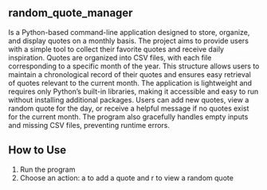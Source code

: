 ## random_quote_manager
Is a Python-based command-line application designed to store, organize, and display quotes on a monthly basis.
The project aims to provide users with a simple tool to collect their favorite quotes and receive daily inspiration.
Quotes are organized into CSV files, with each file corresponding to a specific month of the year.
This structure allows users to maintain a chronological record of their quotes and ensures easy retrieval of quotes relevant to the current month.
The application is lightweight and requires only Python’s built-in libraries, making it accessible and easy to run without installing additional packages.
Users can add new quotes, view a random quote for the day, or receive a helpful message if no quotes exist for the current month. The program also gracefully handles empty inputs and missing CSV files, preventing runtime errors. 

## How to Use
1. Run the program
2. Choose an action: a to add a quote and r to view a random quote
